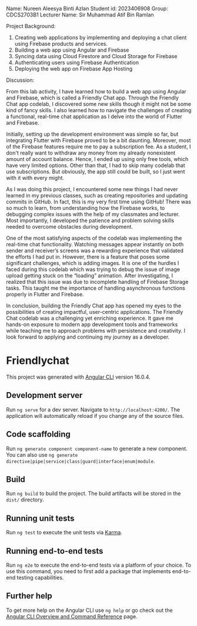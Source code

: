 Name: Nureen Aleesya Binti Azlan
Student id: 2023406908
Group: CDCS2703B1
Lecturer Name: Sir Muhammad Atif Bin Ramlan

Project Background: 

1. Creating web applications by implementing and deploying a chat client using Firebase products and services.
2. Building a web app using Angular and Firebase
3. Syncing data using Cloud Firestore and Cloud Storage for Firebase
4. Authenticating users using Firebase Authentication
5. Deploying the web app on Firebase App Hosting

Discussion:

  From this lab activity, I have learned how to build a web app using Angular and Firebase, which is called a Friendly Chat app. Through the Friendly Chat app codelab, I discovered some new skills though it might not be some kind of fancy skills. I also learned how to navigate the challenges of creating a functional, real-time chat application as I delve into the world of Flutter and Firebase.

Initially, setting up the development environment was simple so far, but integrating Flutter with Firebase proved to be a bit daunting. Moreover, most of the Firebase features require me to pay a subscription fee. As a student, I don't really want to withdraw any money from my already nonexistent amount of account balance.
Hence, I ended up using only free tools, which have very limited options. Other than that, I had to skip many codelab that use subscriptions. But obviously, the app still could be built, so I just went with it with every might.

 As I was doing this project, I encountered some new things I had never learned in my previous classes, such as creating repositories and updating commits in GitHub. In fact, this is my very first time using GitHub! There was so much to learn, from understanding how the Firebase works, to debugging complex issues with the help of my classmates and lecturer. 
Most importantly, I developed the patience and problem solving skills needed to overcome obstacles during development.


One of the most satisfying aspects of the codelab was implementing the real-time chat functionality. Watching messages appear instantly on both sender and receiver’s screens was a rewarding experience that validated the efforts I had put in. However, there is a feature that poses some significant challenges, which is adding images. 
It is one of the hurdles I faced during this codelab which was trying to debug the issue of image upload getting stuck on the “loading” animation. After investigating, I realized that this issue was due to incomplete handling of Firebase Storage tasks. This taught me the importance of handling asynchronous functions properly in Flutter and Firebase.


In conclusion, building the Friendly Chat app has opened my eyes to the possibilities of creating impactful, user-centric applications. The Friendly Chat codelab was a challenging yet enriching experience. It gave me hands-on exposure to modern app development tools and frameworks while teaching me to approach problems with persistence and creativity. 
I look forward to applying and continuing my journey as a developer.



# Friendlychat

This project was generated with [Angular CLI](https://github.com/angular/angular-cli) version 16.0.4.

## Development server

Run `ng serve` for a dev server. Navigate to `http://localhost:4200/`. The application will automatically reload if you change any of the source files.

## Code scaffolding

Run `ng generate component component-name` to generate a new component. You can also use `ng generate directive|pipe|service|class|guard|interface|enum|module`.

## Build

Run `ng build` to build the project. The build artifacts will be stored in the `dist/` directory.

## Running unit tests

Run `ng test` to execute the unit tests via [Karma](https://karma-runner.github.io).

## Running end-to-end tests

Run `ng e2e` to execute the end-to-end tests via a platform of your choice. To use this command, you need to first add a package that implements end-to-end testing capabilities.

## Further help

To get more help on the Angular CLI use `ng help` or go check out the [Angular CLI Overview and Command Reference](https://angular.io/cli) page.
